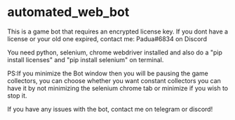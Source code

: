 # automated_web_bot
This is a game bot that requires an encrypted license key. 
 If you dont have a license or your old one expired, contact me: Padua#6834 on Discord

You need python, selenium, chrome webdriver installed and also do a "pip install licenses" and "pip install selenium" on terminal.

PS:If you minimize the Bot window then you will be pausing the game collectors, 
you can choose whether you want constant collectors you can have it by not minimizing the selenium chrome tab
or minimize if you wish to stop it.

If you have any issues with the bot, contact me on telegram or discord!

